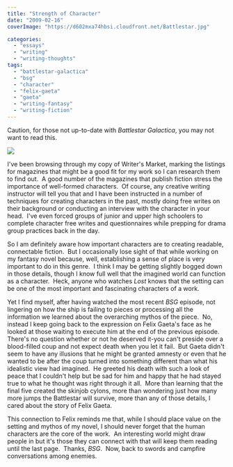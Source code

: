 ```yaml
---
title: "Strength of Character"
date: "2009-02-16"
coverImage: "https://d602mxa74hbsi.cloudfront.net/Battlestar.jpg"

categories:
  - "essays"
  - "writing"
  - "writing-thoughts"
tags:
  - "battlestar-galactica"
  - "bsg"
  - "character"
  - "felix-gaeta"
  - "gaeta"
  - "writing-fantasy"
  - "writing-fiction"
---
```


Caution, for those not up-to-date with _Battlestar Galactica_, you may not want to read this.

![](https://d602mxa74hbsi.cloudfront.net/Battlestar.jpg)

I've been browsing through my copy of Writer's Market, marking the listings for magazines that might be a good fit for my work so I can research them to find out.  A good number of the magazines that publish fiction stress the importance of well-formed characters.  Of course, any creative writing instructor will tell you that and I have been instructed in a number of techniques for creating characters in the past, mostly doing free writes on their background or conducting an interview with the character in your head.  I've even forced groups of junior and upper high schoolers to complete character free writes and questionnaires while prepping for drama group practices back in the day.

<!--more-->

So I am definitely aware how important characters are to creating readable, connectable fiction.  But I occasionally lose sight of that while working on my fantasy novel because, well, establishing a sense of place is very important to do in this genre.  I think I may be getting slightly bogged down in those details, though I know full well that the imagined world can function as a character.  Heck, anyone who watches _Lost_ knows that the setting can be one of the most important and fascinating characters of a work.

Yet I find myself, after having watched the most recent _BSG_ episode, not lingering on how the ship is failing to pieces or processing all the information we learned about the overarching mythos of the piece.  No, instead I keep going back to the expression on Felix Gaeta's face as he looked at those waiting to execute him at the end of the previous episode.  There's no question whether or not he deserved it-you can't preside over a blood-filled coup and not expect death when you let it fail.  But Gaeta didn't seem to have any illusions that he might be granted amnesty or even that he wanted to be after the coup turned into something different than what his idealistic view had imagined.  He greeted his death with such a look of peace that I couldn't help but be sad for him and happy that he had stayed true to what he thought was right through it all.  More than learning that the final five created the skinjob cylons, more than wondering just how many more jumps the Battlestar will survive, more than any of those details, I cared about the story of Felix Gaeta.

This connection to Felix reminds me that, while I should place value on the setting and mythos of my novel, I should never forget that the human characters are the core of the work.  An interesting world might draw people in but it's those they can connect with that will keep them reading until the last page.  Thanks, _BSG_.  Now, back to swords and campfire conversations among enemies.
